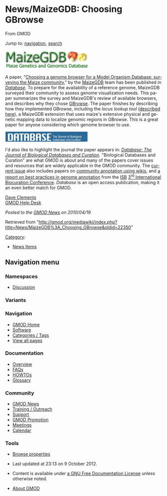 <div id="mw-page-base" class="noprint">

</div>

<div id="mw-head-base" class="noprint">

</div>

<div id="content" class="mw-body" role="main">

<span id="top"></span>

<div id="mw-js-message" style="display:none;">

</div>



# <span dir="auto">News/MaizeGDB: Choosing GBrowse</span>

<div id="bodyContent">

<div id="siteSub">

From GMOD

</div>

<div id="contentSub">

</div>

<div id="jump-to-nav" class="mw-jump">

Jump to: [navigation](#mw-navigation), [search](#p-search)

</div>

<div id="mw-content-text" class="mw-content-ltr" lang="en" dir="ltr">

<div class="floatright">

<a href="http://database.oxfordjournals.org/cgi/content/abstract/baq007"
rel="nofollow" title="Database Paper"><img
src="../../mediawiki/images/7/7f/MaizeGDB.gif" width="265" height="60"
alt="Database Paper" /></a>

</div>

A paper,
"<a href="http://database.oxfordjournals.org/cgi/content/abstract/baq007"
class="external text" rel="nofollow">Choosing a genome browser for a
Model Organism Database: surveying the Maize community</a>," by the
<a href="http://maizegdb.org" class="external text"
rel="nofollow">MaizeGDB</a> team has been published in
*<a href="http://database.oxfordjournals.org/" class="external text"
rel="nofollow">Database</a>.* To prepare for the availability of a
reference genome, MaizeGDB surveyed their community to assess genome
visualization needs. This paper summarizes the survey and MaizeGDB's
review of available browsers, and describes why they chose
[GBrowse](../GBrowse.1 "GBrowse"). The paper finishes by describing how
they implemented GBrowse, including the *locus lookup tool* (<a
href="http://bioinformatics.oxfordjournals.org/cgi/content/short/26/3/434"
class="external text" rel="nofollow">described here</a>), a MaizeGDB
extension that uses maize's extensive physical and genetic mapping data
to localize genomic regions in GBrowse. This is a great paper for anyone
considering which genome browser to use.

<div class="floatright">

<a href="http://database.oxfordjournals.org/" rel="nofollow"
title="Database Journal"><img
src="../../mediawiki/images/thumb/3/3d/DatabaseJournal.jpg/265px-DatabaseJournal.jpg.png"
srcset="../../mediawiki/images/thumb/3/3d/DatabaseJournal.jpg/398px-DatabaseJournal.jpg.png 1.5x, ../../mediawiki/images/thumb/3/3d/DatabaseJournal.jpg/530px-DatabaseJournal.jpg.png 2x"
width="265" height="32" alt="Database Journal" /></a>

</div>

I'd also like to highlight the journal the paper appears in:
*<a href="http://database.oxfordjournals.org/" class="external text"
rel="nofollow">Database: The Journal of Biological Databases and
Curation</a>.* "Biological Databases and Curation" are what GMOD is
about and many of the papers cover issues and resources that are widely
applicable in the GMOD community. The <a
href="http://database.oxfordjournals.org/content/vol2010/issue0/index.dtl"
class="external text" rel="nofollow">current issue</a> also includes
papers on <a
href="http://database.oxfordjournals.org/cgi/content/abstract/2010/0/baq009"
class="external text" rel="nofollow">community annotation using
wikis</a>, and <a
href="http://database.oxfordjournals.org/cgi/content/abstract/2010/0/baq001"
class="external text" rel="nofollow">a report on best practices in
genome annotation</a> from the
<a href="http://biocurator.org/" class="external text"
rel="nofollow">ISB</a> <a
href="http://projects.eml.org/sdbv/events/BiocurationMeeting/index.html"
class="external text" rel="nofollow">3<sup>rd</sup> International
Biocuration Conference</a>. *Database* is an open access publication,
making it an even better match for GMOD.

[Dave Clements](../User%3AClements "User%3AClements")  
[GMOD Help Desk](../GMOD_Help_Desk "GMOD Help Desk")

  

<div class="newsfooter">

*Posted to the [GMOD News](../GMOD_News "GMOD News") on 2010/04/19*

</div>

</div>

<div class="printfooter">

Retrieved from
"<http://gmod.org/mediawiki/index.php?title=News/MaizeGDB%3A_Choosing_GBrowse&oldid=22350>"

</div>

<div id="catlinks" class="catlinks">

<div id="mw-normal-catlinks" class="mw-normal-catlinks">

[Category](../Special%3ACategories "Special%3ACategories"):

- [News Items](../Category%3ANews_Items "Category%3ANews Items")

</div>

</div>

<div class="visualClear">

</div>

</div>

</div>

<div id="mw-navigation">

## Navigation menu

<div id="mw-head">



<div id="left-navigation">

<div id="p-namespaces" class="vectorTabs" role="navigation"
aria-labelledby="p-namespaces-label">

### Namespaces


- <span id="ca-talk"><a
  href="http://gmod.org/mediawiki/index.php?title=Talk:News/MaizeGDB%3A_Choosing_GBrowse&amp;action=edit&amp;redlink=1"
  accesskey="t"
  title="Discussion about the content page [t]">Discussion</a></span>

</div>

<div id="p-variants" class="vectorMenu emptyPortlet" role="navigation"
aria-labelledby="p-variants-label">

### 

### Variants[](#)

<div class="menu">

</div>

</div>

</div>





</div>

</div>

</div>

<div id="mw-panel">

<div id="p-logo" role="banner">

<a href="../Main_Page"
style="background-image: url(../../images/GMOD-cogs.png);"
title="Visit the main page"></a>

</div>

<div id="p-Navigation" class="portal" role="navigation"
aria-labelledby="p-Navigation-label">

### Navigation

<div class="body">

- <span id="n-GMOD-Home">[GMOD Home](../Main_Page)</span>
- <span id="n-Software">[Software](../GMOD_Components)</span>
- <span id="n-Categories-.2F-Tags">[Categories /
  Tags](../Categories)</span>
- <span id="n-View-all-pages">[View all
  pages](../Special:AllPages)</span>

</div>

</div>

<div id="p-Documentation" class="portal" role="navigation"
aria-labelledby="p-Documentation-label">

### Documentation

<div class="body">

- <span id="n-Overview">[Overview](../Overview)</span>
- <span id="n-FAQs">[FAQs](../Category%3AFAQ)</span>
- <span id="n-HOWTOs">[HOWTOs](../Category%3AHOWTO)</span>
- <span id="n-Glossary">[Glossary](../Glossary)</span>

</div>

</div>

<div id="p-Community" class="portal" role="navigation"
aria-labelledby="p-Community-label">

### Community

<div class="body">

- <span id="n-GMOD-News">[GMOD News](../GMOD_News)</span>
- <span id="n-Training-.2F-Outreach">[Training /
  Outreach](../Training_and_Outreach)</span>
- <span id="n-Support">[Support](../Support)</span>
- <span id="n-GMOD-Promotion">[GMOD Promotion](../GMOD_Promotion)</span>
- <span id="n-Meetings">[Meetings](../Meetings)</span>
- <span id="n-Calendar">[Calendar](../Calendar)</span>

</div>

</div>

<div id="p-tb" class="portal" role="navigation"
aria-labelledby="p-tb-label">

### Tools

<div class="body">


- <span id="t-smwbrowselink"><a href="../Special%3ABrowse/News-2FMaizeGDB%3A_Choosing_GBrowse"
  rel="smw-browse">Browse properties</a></span>


</div>

</div>

</div>

</div>

<div id="footer" role="contentinfo">

- <span id="footer-info-lastmod">Last updated at 23:13 on 9 October
  2012.</span>
<!-- - <span id="footer-info-viewcount">5,863 page views.</span> -->
- <span id="footer-info-copyright">Content is available under
  <a href="http://www.gnu.org/licenses/fdl-1.3.html" class="external"
  rel="nofollow">a GNU Free Documentation License</a> unless otherwise
  noted.</span>

<!-- -->

- <span id="footer-places-about">[About
  GMOD](../GMOD%3AAbout "GMOD%3AAbout")</span>

<!-- -->






</div>
